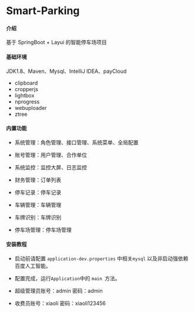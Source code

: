 # Smart-Parking

#### 介绍

基于 SpringBoot + Layui 的智能停车场项目

#### 基础环境

JDK1.8、Maven、Mysql、IntelliJ IDEA、payCloud

- clipboard
- cropperjs
- lightbox
- nprogress
- webuploader
- ztree

#### 内置功能

- 系统管理：角色管理、接口管理、系统菜单、全局配置

- 账号管理：用户管理、合作单位

- 系统监控：监控大屏、日志监控

- 财务管理：订单列表

- 停车记录：停车记录

- 车辆管理：车辆管理

- 车牌识别：车牌识别

- 停车场管理：停车场管理


#### 安装教程

- 启动前请配置 `application-dev.properties` 中相关`mysql` 以及非启动强依赖百度人工智能。

- 配置完成，运行`Application`中的 `main `方法。

- 超级管理员账号：admin 密码：admin 
- 收费员账号：xiaoli 密码：xiaoli123456
